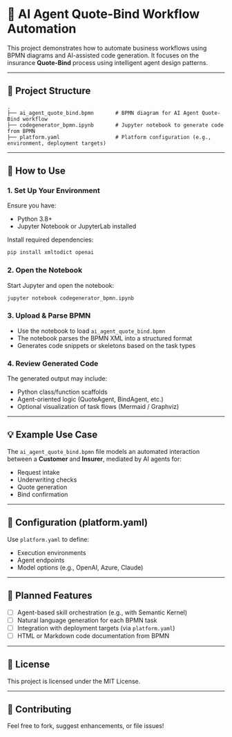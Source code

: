 # 🤖 AI Agent Quote-Bind Workflow Automation

This project demonstrates how to automate business workflows using BPMN diagrams and AI-assisted code generation. It focuses on the insurance **Quote-Bind** process using intelligent agent design patterns.

---

## 📂 Project Structure

```
.
├── ai_agent_quote_bind.bpmn       # BPMN diagram for AI Agent Quote-Bind workflow
├── codegenerator_bpmn.ipynb       # Jupyter notebook to generate code from BPMN
├── platform.yaml                  # Platform configuration (e.g., environment, deployment targets)
```

---

## 🚀 How to Use

### 1. Set Up Your Environment

Ensure you have:

- Python 3.8+
- Jupyter Notebook or JupyterLab installed

Install required dependencies:

```bash
pip install xmltodict openai
```

### 2. Open the Notebook

Start Jupyter and open the notebook:

```bash
jupyter notebook codegenerator_bpmn.ipynb
```

### 3. Upload & Parse BPMN

- Use the notebook to load `ai_agent_quote_bind.bpmn`
- The notebook parses the BPMN XML into a structured format
- Generates code snippets or skeletons based on the task types

### 4. Review Generated Code

The generated output may include:

- Python class/function scaffolds
- Agent-oriented logic (QuoteAgent, BindAgent, etc.)
- Optional visualization of task flows (Mermaid / Graphviz)

---

## 💡 Example Use Case

The `ai_agent_quote_bind.bpmn` file models an automated interaction between a **Customer** and **Insurer**, mediated by AI agents for:

- Request intake
- Underwriting checks
- Quote generation
- Bind confirmation

---

## 🔧 Configuration (platform.yaml)

Use `platform.yaml` to define:

- Execution environments
- Agent endpoints
- Model options (e.g., OpenAI, Azure, Claude)

---

## 🧱 Planned Features

- [ ] Agent-based skill orchestration (e.g., with Semantic Kernel)
- [ ] Natural language generation for each BPMN task
- [ ] Integration with deployment targets (via `platform.yaml`)
- [ ] HTML or Markdown code documentation from BPMN

---

## 📄 License

This project is licensed under the MIT License.

---

## 🤝 Contributing

Feel free to fork, suggest enhancements, or file issues!